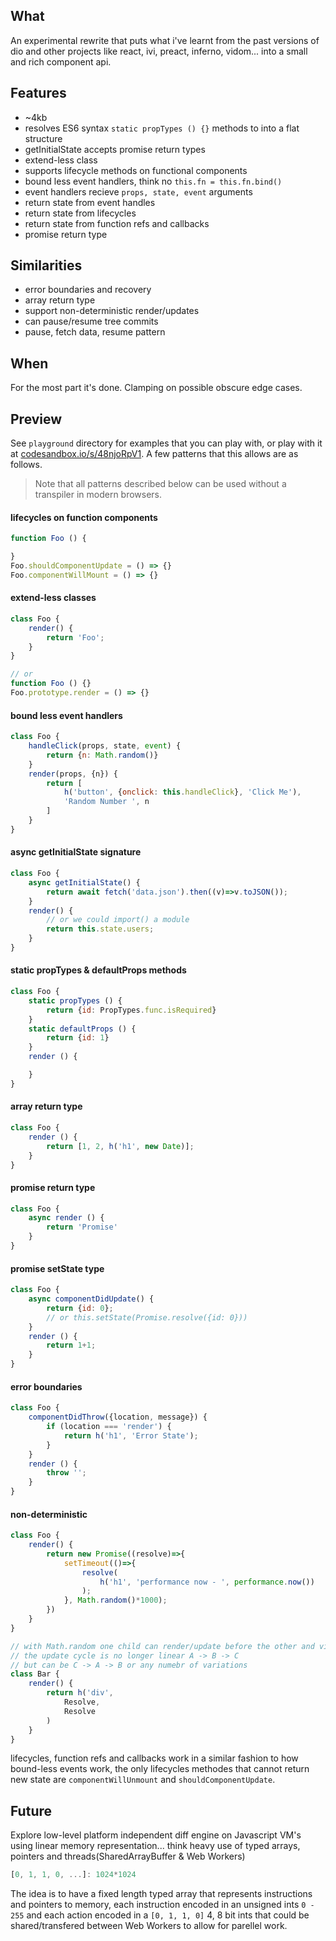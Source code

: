 ## What

An experimental rewrite that puts what i've learnt from the past versions of dio and other projects like react, ivi, preact, inferno, vidom... into a small and rich component api.

## Features

- ~4kb
- resolves ES6 syntax `static propTypes () {}` methods to into a flat structure
- getInitialState accepts promise return types
- extend-less class
- supports lifecycle methods on functional components
- bound less event handlers, think no `this.fn = this.fn.bind()`
- event handlers recieve `props, state, event` arguments
- return state from event handles
- return state from lifecycles
- return state from function refs and callbacks
- promise return type

## Similarities

- error boundaries and recovery
- array return type
- support non-deterministic render/updates
- can pause/resume tree commits
- pause, fetch data, resume pattern

## When

For the most part it's done. Clamping on possible obscure edge cases.

## Preview

See `playground` directory for examples that you can play with, or play with it at [codesandbox.io/s/48njoRpV1](https://codesandbox.io/s/48njoRpV1). A few patterns that this allows are as follows.

> Note that all patterns described below can be used without a transpiler in modern browsers.


#### lifecycles on function components

```js
function Foo () {

}
Foo.shouldComponentUpdate = () => {}
Foo.componentWillMount = () => {}
```


#### extend-less classes

```js
class Foo {
	render() {
		return 'Foo';
	}
}

// or
function Foo () {}
Foo.prototype.render = () => {}
```

#### bound less event handlers

```js
class Foo {
	handleClick(props, state, event) {
		return {n: Math.random()}
	}
	render(props, {n}) {
		return [
			h('button', {onclick: this.handleClick}, 'Click Me'),
			'Random Number ', n
		]
	}
}
```

#### async getInitialState signature

```js
class Foo {
	async getInitialState() {
		return await fetch('data.json').then((v)=>v.toJSON());
	}
	render() {
		// or we could import() a module
		return this.state.users;
	}
}
```

#### static propTypes & defaultProps methods

```js
class Foo {
	static propTypes () {
		return {id: PropTypes.func.isRequired}
	}
	static defaultProps () {
		return {id: 1}
	}
	render () {

	}
}
```

#### array return type

```js
class Foo {
	render () {
		return [1, 2, h('h1', new Date)];
	}
}
```

#### promise return type

```js
class Foo {
	async render () {
		return 'Promise'
	}
}
```
#### promise setState type

```js
class Foo {
	async componentDidUpdate() {
		return {id: 0};
		// or this.setState(Promise.resolve({id: 0}))
	}
	render () {
		return 1+1;
	}
}
```


#### error boundaries

```js
class Foo {
	componentDidThrow({location, message}) {
		if (location === 'render') {
			return h('h1', 'Error State');
		}
	}
	render () {
		throw '';
	}
}
```

#### non-deterministic

```js
class Foo {
	render() {
		return new Promise((resolve)=>{
			setTimeout(()=>{
				resolve(
					h('h1', 'performance now - ', performance.now())
				);
			}, Math.random()*1000);
		})
	}
}

// with Math.random one child can render/update before the other and vice-versa
// the update cycle is no longer linear A -> B -> C
// but can be C -> A -> B or any numebr of variations
class Bar {
	render() {
		return h('div',
			Resolve,
			Resolve
		)
	}
}
```

lifecycles, function refs and callbacks work in a similar fashion to how bound-less events work, the only lifecycles methodes that cannot return new state are `componentWillUnmount` and `shouldComponentUpdate`.

## Future

Explore low-level platform independent diff engine on Javascript VM's using linear memory representation... think heavy use of typed arrays, pointers and threads(SharedArrayBuffer & Web Workers)

```js
[0, 1, 1, 0, ...]: 1024*1024
```

The idea is to have a fixed length typed array that represents instructions and pointers to memory, each instruction encoded in an unsigned ints `0 - 255` and each action encoded in a `[0, 1, 1, 0]` 4, 8 bit ints that could be shared/transfered between Web Workers to allow for parellel work.
